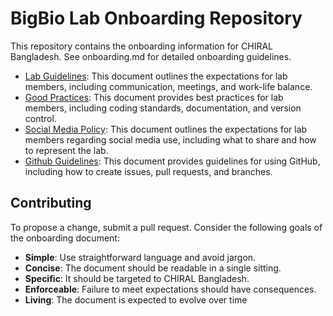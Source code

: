 # BigBio Lab Onboarding Repository 

This repository contains the onboarding information for CHIRAL Bangladesh. See onboarding.md for detailed onboarding guidelines.

- [Lab Guidelines](/lab-guidelines/README.md): This document outlines the expectations for lab members, including communication, meetings, and work-life balance.
- [Good Practices](/good-practices/README.md): This document provides best practices for lab members, including coding standards, documentation, and version control.
- [Social Media Policy](/social-media-policy/README.md): This document outlines the expectations for lab members regarding social media use, including what to share and how to represent the lab.
- [Github Guidelines](/github-guidelines/README.md): This document provides guidelines for using GitHub, including how to create issues, pull requests, and branches.


## Contributing
To propose a change, submit a pull request. Consider the following goals of the onboarding document:

- **Simple**: Use straightforward language and avoid jargon.
- **Concise**: The document should be readable in a single sitting.
- **Specific**: It should be targeted to CHIRAL Bangladesh.
- **Enforceable**: Failure to meet expectations should have consequences.
- **Living**: The document is expected to evolve over time